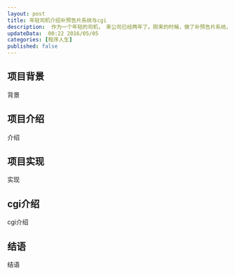 ```yaml
---  
layout: post  
title: 年轻司机介绍补预告片系统与cgi
description:  作为一个年轻的司机，　来公司已经两年了。刚来的时候，做了补预告片系统，现在简单介绍一下.    
updateData:  00:22 2016/05/05
categories: [程序人生]
published: false
---  
```



## 项目背景

背景  

## 项目介绍

介绍  

## 项目实现


实现  

## cgi介绍

cgi介绍  

## 结语

结语  





